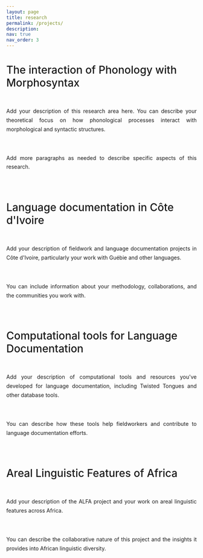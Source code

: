 ```yaml
---
layout: page
title: research
permalink: /projects/
description:
nav: true
nav_order: 3
---
```


<style>
.research-section {
  margin-bottom: 4rem;
}

.research-section h2 {
  font-size: 1.75rem;
  font-weight: 500;
  margin-bottom: 1.5rem;
  color: var(--global-text-color);
  border-bottom: 2px solid var(--global-theme-color);
  padding-bottom: 0.5rem;
}

.research-content {
  display: flex;
  flex-direction: column;
  gap: 1.5rem;
}

.research-content p {
  line-height: 1.7;
  text-align: justify;
}

.research-image {
  max-width: 100%;
  height: auto;
  border-radius: 8px;
  margin: 1rem 0;
  box-shadow: 0 2px 8px rgba(0, 0, 0, 0.1);
}

@media (min-width: 768px) {
  .research-content-with-image {
    display: grid;
    grid-template-columns: 2fr 1fr;
    gap: 2rem;
    align-items: start;
  }
}
</style>

<div class="research-page">

  <div class="research-section">
    <h2>The interaction of Phonology with Morphosyntax</h2>
    <div class="research-content">
      <p>
        Add your description of this research area here. You can describe your theoretical focus on how phonological processes interact with morphological and syntactic structures.
      </p>
      <p>
        Add more paragraphs as needed to describe specific aspects of this research.
      </p>
      <!-- Uncomment and add image path when ready:
      <img src="/assets/img/phonology-morphosyntax.jpg" alt="Phonology and Morphosyntax Research" class="research-image">
      -->
    </div>
  </div>

  <div class="research-section">
    <h2>Language documentation in Côte d'Ivoire</h2>
    <div class="research-content">
      <p>
        Add your description of fieldwork and language documentation projects in Côte d'Ivoire, particularly your work with Guébie and other languages.
      </p>
      <p>
        You can include information about your methodology, collaborations, and the communities you work with.
      </p>
      <!-- Uncomment and add image path when ready:
      <img src="/assets/img/fieldwork-cote-ivoire.jpg" alt="Fieldwork in Côte d'Ivoire" class="research-image">
      -->
    </div>
  </div>

  <div class="research-section">
    <h2>Computational tools for Language Documentation</h2>
    <div class="research-content">
      <p>
        Add your description of computational tools and resources you've developed for language documentation, including Twisted Tongues and other database tools.
      </p>
      <p>
        You can describe how these tools help fieldworkers and contribute to language documentation efforts.
      </p>
      <!-- Uncomment and add image path when ready:
      <img src="/assets/img/computational-tools.jpg" alt="Computational Tools" class="research-image">
      -->
    </div>
  </div>

  <div class="research-section">
    <h2>Areal Linguistic Features of Africa</h2>
    <div class="research-content">
      <p>
        Add your description of the ALFA project and your work on areal linguistic features across Africa.
      </p>
      <p>
        You can describe the collaborative nature of this project and the insights it provides into African linguistic diversity.
      </p>
      <!-- Uncomment and add image path when ready:
      <img src="/assets/img/alfa-project.jpg" alt="ALFA Project" class="research-image">
      -->
    </div>
  </div>

</div>
